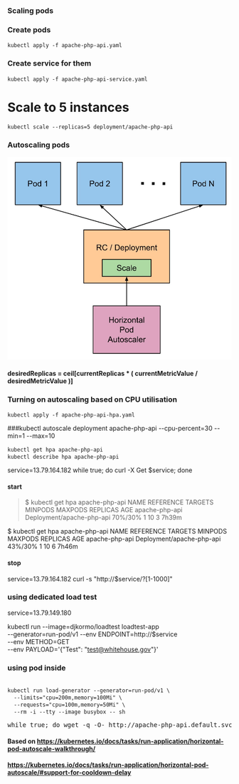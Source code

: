 ### Scaling pods

### Create pods 
```console
kubectl apply -f apache-php-api.yaml
```
### Create service for them
```console
kubectl apply -f apache-php-api-service.yaml
```
# Scale to 5 instances
```console
kubectl scale --replicas=5 deployment/apache-php-api
```

### Autoscaling pods


![Horizontal Pod AutoScaler](hpa.jpg)


#### desiredReplicas = ceil[currentReplicas * ( currentMetricValue / desiredMetricValue )]



### Turning on autoscaling based on CPU utilisation
```console
kubectl apply -f apache-php-api-hpa.yaml
```

###kubectl autoscale deployment apache-php-api --cpu-percent=30 --min=1 --max=10

```console
kubectl get hpa apache-php-api
kubectl describe hpa apache-php-api
```

service=13.79.164.182
while true; do curl -X Get $service; done

#### start 
> $ kubectl get hpa apache-php-api
> NAME             REFERENCE                   TARGETS   MINPODS   MAXPODS   REPLICAS   AGE
> apache-php-api   Deployment/apache-php-api   70%/30%   1         10        3          7h39m

$ kubectl get hpa apache-php-api
NAME             REFERENCE                   TARGETS   MINPODS   MAXPODS   REPLICAS   AGE
apache-php-api   Deployment/apache-php-api   43%/30%   1         10        6          7h46m

#### stop


service=13.79.164.182
curl -s "http://$service/?[1-1000]"

### using dedicated  load test 
service=13.79.149.180

kubectl run --image=djkormo/loadtest loadtest-app \
--generator=run-pod/v1 --env ENDPOINT=http://$service \
--env METHOD=GET  \
--env PAYLOAD='{"Test": "test@whitehouse.gov"}'

### using pod inside
```console

kubectl run load-generator --generator=run-pod/v1 \
  --limits="cpu=200m,memory=100Mi" \
  --requests="cpu=100m,memory=50Mi" \
  --rm -i --tty --image busybox -- sh

```

<pre>
while true; do wget -q -O- http://apache-php-api.default.svc.cluster.local; done
</pre>

#### Based on  https://kubernetes.io/docs/tasks/run-application/horizontal-pod-autoscale-walkthrough/

#### https://kubernetes.io/docs/tasks/run-application/horizontal-pod-autoscale/#support-for-cooldown-delay
